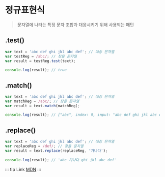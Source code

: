 # 정규표현식
> 문자열에 나타는 특정 문자 조합과 대응시키기 위해 사용되는 패턴

## .test()

```js
var text = 'abc def ghi jkl abc def'; // 대상 문자열
var testReg = /abc/; // 찾을 문자열
var result = testReg.test(text); 
 
console.log(result); // true
```

## .match()

```js
var text = 'abc def ghi jkl abc def'; // 대상 문자열
var matchReg = /abc/; // 찾을 문자열
var result = text.match(matchReg); 
 
console.log(result); // ["abc", index: 0, input: "abc def ghi jkl abc def"]
```

## .replace()

```js
var text = 'abc def ghi jkl abc def'; // 대상 문자열
var replaceReg = /def/; // 찾을 문자열
var result = text.replace(replaceReg, '가나다'); 
 
console.log(result); // 'abc 가나다 ghi jkl abc def'
```

::: tip Link
[MDN](https://developer.mozilla.org/ko/docs/Web/JavaScript/Guide/%EC%A0%95%EA%B7%9C%EC%8B%9D)
:::